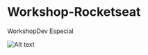 # Workshop-Rocketseat
WorkshopDev Especial

![Alt text](/relative/path/to/img1.png?raw=true "Tela Principal")
